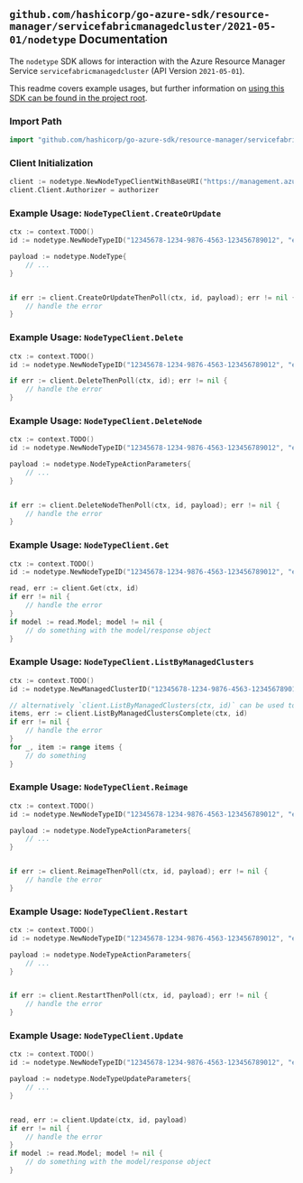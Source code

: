 
## `github.com/hashicorp/go-azure-sdk/resource-manager/servicefabricmanagedcluster/2021-05-01/nodetype` Documentation

The `nodetype` SDK allows for interaction with the Azure Resource Manager Service `servicefabricmanagedcluster` (API Version `2021-05-01`).

This readme covers example usages, but further information on [using this SDK can be found in the project root](https://github.com/hashicorp/go-azure-sdk/tree/main/docs).

### Import Path

```go
import "github.com/hashicorp/go-azure-sdk/resource-manager/servicefabricmanagedcluster/2021-05-01/nodetype"
```


### Client Initialization

```go
client := nodetype.NewNodeTypeClientWithBaseURI("https://management.azure.com")
client.Client.Authorizer = authorizer
```


### Example Usage: `NodeTypeClient.CreateOrUpdate`

```go
ctx := context.TODO()
id := nodetype.NewNodeTypeID("12345678-1234-9876-4563-123456789012", "example-resource-group", "managedClusterValue", "nodeTypeValue")

payload := nodetype.NodeType{
	// ...
}


if err := client.CreateOrUpdateThenPoll(ctx, id, payload); err != nil {
	// handle the error
}
```


### Example Usage: `NodeTypeClient.Delete`

```go
ctx := context.TODO()
id := nodetype.NewNodeTypeID("12345678-1234-9876-4563-123456789012", "example-resource-group", "managedClusterValue", "nodeTypeValue")

if err := client.DeleteThenPoll(ctx, id); err != nil {
	// handle the error
}
```


### Example Usage: `NodeTypeClient.DeleteNode`

```go
ctx := context.TODO()
id := nodetype.NewNodeTypeID("12345678-1234-9876-4563-123456789012", "example-resource-group", "managedClusterValue", "nodeTypeValue")

payload := nodetype.NodeTypeActionParameters{
	// ...
}


if err := client.DeleteNodeThenPoll(ctx, id, payload); err != nil {
	// handle the error
}
```


### Example Usage: `NodeTypeClient.Get`

```go
ctx := context.TODO()
id := nodetype.NewNodeTypeID("12345678-1234-9876-4563-123456789012", "example-resource-group", "managedClusterValue", "nodeTypeValue")

read, err := client.Get(ctx, id)
if err != nil {
	// handle the error
}
if model := read.Model; model != nil {
	// do something with the model/response object
}
```


### Example Usage: `NodeTypeClient.ListByManagedClusters`

```go
ctx := context.TODO()
id := nodetype.NewManagedClusterID("12345678-1234-9876-4563-123456789012", "example-resource-group", "managedClusterValue")

// alternatively `client.ListByManagedClusters(ctx, id)` can be used to do batched pagination
items, err := client.ListByManagedClustersComplete(ctx, id)
if err != nil {
	// handle the error
}
for _, item := range items {
	// do something
}
```


### Example Usage: `NodeTypeClient.Reimage`

```go
ctx := context.TODO()
id := nodetype.NewNodeTypeID("12345678-1234-9876-4563-123456789012", "example-resource-group", "managedClusterValue", "nodeTypeValue")

payload := nodetype.NodeTypeActionParameters{
	// ...
}


if err := client.ReimageThenPoll(ctx, id, payload); err != nil {
	// handle the error
}
```


### Example Usage: `NodeTypeClient.Restart`

```go
ctx := context.TODO()
id := nodetype.NewNodeTypeID("12345678-1234-9876-4563-123456789012", "example-resource-group", "managedClusterValue", "nodeTypeValue")

payload := nodetype.NodeTypeActionParameters{
	// ...
}


if err := client.RestartThenPoll(ctx, id, payload); err != nil {
	// handle the error
}
```


### Example Usage: `NodeTypeClient.Update`

```go
ctx := context.TODO()
id := nodetype.NewNodeTypeID("12345678-1234-9876-4563-123456789012", "example-resource-group", "managedClusterValue", "nodeTypeValue")

payload := nodetype.NodeTypeUpdateParameters{
	// ...
}


read, err := client.Update(ctx, id, payload)
if err != nil {
	// handle the error
}
if model := read.Model; model != nil {
	// do something with the model/response object
}
```
